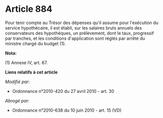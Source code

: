# Article 884

Pour tenir compte au Trésor des dépenses qu'il assume pour l'exécution du service hypothécaire, il est établi, sur les
salaires bruts annuels des conservateurs des hypothèques, un prélèvement, dont le taux, progressif par tranches, et les
conditions d'application sont réglés par arrêté du ministre chargé du budget (1).

**Nota:**

(1) Annexe IV, art. 67.

**Liens relatifs à cet article**

_Modifié par_:

  - Ordonnance n°2010-420  du 27 avril 2010 - art. 30

_Abrogé par_:

  - Ordonnance n°2010-638 du 10 juin 2010 - art. 15 (VD)
